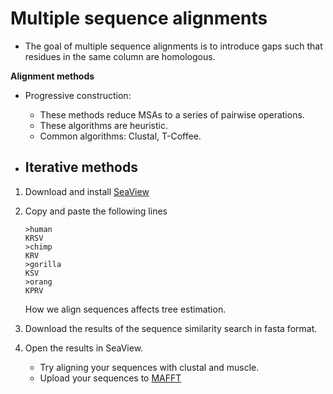 # Multiple sequence alignments

- The goal of multiple sequence alignments is to introduce gaps such that residues in 
the same column are homologous.

**Alignment methods**
- Progressive construction:
  - These methods reduce MSAs to a series of pairwise operations.
  - These algorithms are heuristic.
  - Common algorithms: Clustal, T-Coffee.

- Iterative methods
  - 

1. Download and install [SeaView](http://doua.prabi.fr/software/seaview)
2. Copy and paste the following lines
   ```
   >human
   KRSV
   >chimp
   KRV
   >gorilla
   KSV
   >orang
   KPRV
   ```
   
   How we align sequences affects tree estimation.

3. Download the results of the sequence similarity search in fasta format.
4. Open the results in SeaView.
   - Try aligning your sequences with clustal and muscle.
   - Upload your sequences to [MAFFT](https://mafft.cbrc.jp/alignment/server/)
